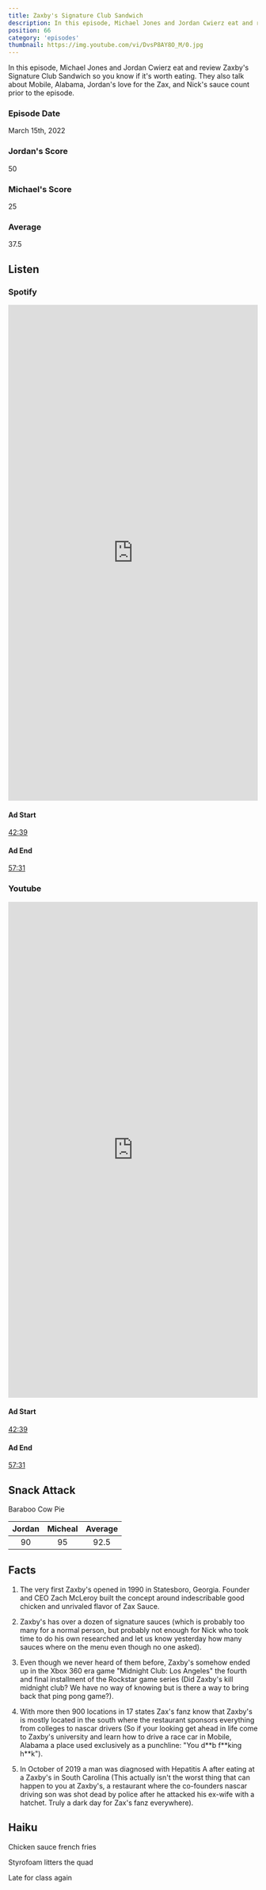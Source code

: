 ```yaml
---
title: Zaxby's Signature Club Sandwich
description: In this episode, Michael Jones and Jordan Cwierz eat and review Zaxby's Signature Club Sandwich so you know if it's worth eating
position: 66
category: 'episodes'
thumbnail: https://img.youtube.com/vi/DvsP8AY8O_M/0.jpg
---
```


In this episode, Michael Jones and Jordan Cwierz eat and review Zaxby's Signature Club Sandwich so you know if it's worth eating. They also talk about Mobile, Alabama, Jordan's love for the Zax, and Nick's sauce count prior to the episode.

### Episode Date

March 15th, 2022

### Jordan's Score

50

### Michael's Score

25

### Average

37.5

## Listen

### Spotify

<iframe 
    src="https://open.spotify.com/embed-podcast/episode/5gtKihGvF38zL5STxlVvQY" 
    loading="lazy" 
    style="border: 0; width: 100%; height: 25vh;" allow="encrypted-media"
></iframe>

#### Ad Start

[42:39](https://open.spotify.com/episode/5gtKihGvF38zL5STxlVvQY?t=2559)

#### Ad End

[57:31](https://open.spotify.com/episode/5gtKihGvF38zL5STxlVvQY?t=3451)

### Youtube

<iframe 
    src="https://www.youtube.com/embed/DvsP8AY8O_M" 
    loading="lazy" 
    style="border: 0; width: 100%; height: 25vh;"  
    title="YouTube video player" 
    frameborder="0" 
    allow="accelerometer; autoplay; clipboard-write; encrypted-media; gyroscope; picture-in-picture"
></iframe>

#### Ad Start

[42:39](https://youtu.be/DvsP8AY8O_M?t=2559)

#### Ad End

[57:31](https://youtu.be/DvsP8AY8O_M?t=3451)

## Snack Attack

Baraboo Cow Pie

| Jordan | Micheal | Average |
| :----: | :-----: | :-----: |
|   90   |   95    |  92.5   |

## Facts

1. The very first Zaxby's opened in 1990 in Statesboro, Georgia. Founder and CEO Zach McLeroy built the concept around indescribable good chicken and unrivaled flavor of Zax Sauce.

2. Zaxby's has over a dozen of signature sauces (which is probably too many for a normal person, but probably not enough for Nick who took time to do his own researched and let us know yesterday how many sauces where on the menu even though no one asked).

   <!-- > [A quote from the Sauce Monkey] "Holy hell Zaxby's has 14 different sauces!" -->

3. Even though we never heard of them before, Zaxby's somehow ended up in the Xbox 360 era game "Midnight Club: Los Angeles" the fourth and final installment of the Rockstar game series (Did Zaxby's kill midnight club? We have no way of knowing but is there a way to bring back that ping pong game?).

4. With more then 900 locations in 17 states Zax's fanz know that Zaxby's is mostly located in the south where the restaurant sponsors everything from colleges to nascar drivers (So if your looking get ahead in life come to Zaxby's university and learn how to drive a race car in Mobile, Alabama a place used exclusively as a punchline: "You d\*\*b f\*\*king h\*\*k").

5. In October of 2019 a man was diagnosed with Hepatitis A after eating at a Zaxby's in South Carolina (This actually isn't the worst thing that can happen to you at Zaxby's, a restaurant where the co-founders nascar driving son was shot dead by police after he attacked his ex-wife with a hatchet. Truly a dark day for Zax's fanz everywhere).

## Haiku

Chicken sauce french fries

Styrofoam litters the quad

Late for class again
